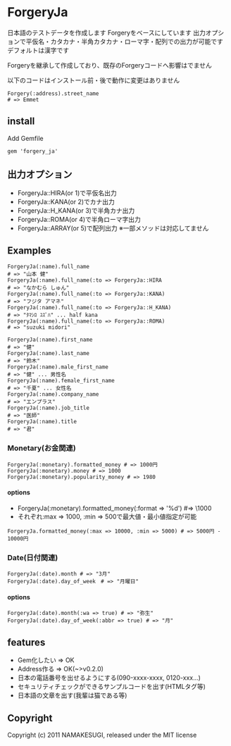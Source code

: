 # ForgeryJa

日本語のテストデータを作成します
Forgeryをベースにしています
出力オプションで平仮名・カタカナ・半角カタカナ・ローマ字・配列での出力が可能です
デフォルトは漢字です

Forgeryを継承して作成しており、既存のForgeryコードへ影響はでません

以下のコードはインストール前・後で動作に変更はありません
<pre><code>Forgery(:address).street_name
# => Emmet
</pre></code>

## install

Add Gemfile
<pre><code>gem 'forgery_ja'</code></pre>

## 出力オプション

* ForgeryJa::HIRA(or 1)で平仮名出力
* ForgeryJa::KANA(or 2)でカナ出力
* ForgeryJa::H_KANA(or 3)で半角カナ出力
* ForgeryJa::ROMA(or 4)で半角ローマ字出力
* ForgeryJa::ARRAY(or 5)で配列出力
※一部メソッドは対応してません

## Examples

<pre><code>ForgeryJa(:name).full_name
# => "山本 健"
ForgeryJa(:name).full_name(:to => ForgeryJa::HIRA
# => "なかむら しゅん"
ForgeryJa(:name).full_name(:to => ForgeryJa::KANA)
# => "フジタ アマネ"
ForgeryJa(:name).full_name(:to => ForgeryJa::H_KANA)
# => "ﾀﾏｼﾛ ﾕｽﾞﾊ" ... half kana
ForgeryJa(:name).full_name(:to => ForgeryJa::ROMA)
# => "suzuki midori"
</code></pre>

<pre><code>ForgeryJa(:name).first_name
# => "健"
ForgeryJa(:name).last_name
# => "鈴木"
ForgeryJa(:name).male_first_name
# => "健" ... 男性名
ForgeryJa(:name).female_first_name
# => "千夏" ... 女性名
ForgeryJa(:name).company_name
# => "エンプラス"
ForgeryJa(:name).job_title
# => "医師"
ForgeryJa(:name).title
# => "君"
</code></pre>

### Monetary(お金関連)

<pre><code>ForgeryJa(:monetary).formatted_money # => 1000円
ForgeryJa(:monetary).money # => 1000
ForgeryJa(:monetary).popularity_money # => 1980
</code></pre>

#### options

* ForgeryJa(:monetary).formatted_money(:format => '\%d') #=> \1000
* それぞれ:max => 1000, :min => 500で最大値・最小値指定が可能

<pre><code>ForgeryJa.formatted_money(:max => 10000, :min => 5000) # => 5000円 - 10000円</code></pre>

### Date(日付関連)

<pre><code>ForgeryJa(:date).month # => "3月"
ForgeryJa(:date).day_of_week　# => "月曜日"</code></pre>

#### options

<pre><code>ForgeryJa(:date).month(:wa => true) # => "弥生"
ForgeryJa(:date).day_of_week(:abbr => true) # => "月"</code></pre>

## features

* Gem化したい => OK
* Address作る => OK(~>v0.2.0)
* 日本の電話番号を出せるようにする(090-xxxx-xxxx, 0120-xxx...)
* セキュリティチェックができるサンプルコードを出す(HTMLタグ等)
* 日本語の文章を出す(我輩は猫である等)

## Copyright

Copyright (c) 2011 NAMAKESUGI, released under the MIT license
